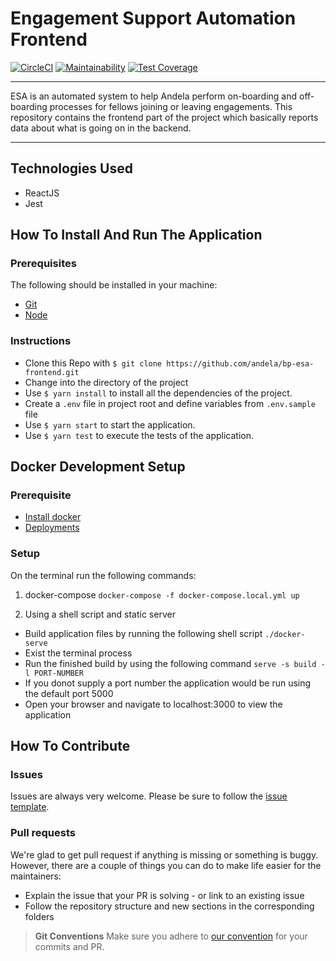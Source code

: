 # Engagement Support Automation Frontend

[![CircleCI](https://circleci.com/gh/andela/bp-esa-frontend/tree/develop.svg?style=svg)](https://circleci.com/gh/andela/bp-esa-frontend/tree/develop) [![Maintainability](https://api.codeclimate.com/v1/badges/fa275fcb0ff11748c819/maintainability)](https://codeclimate.com/github/andela/bp-esa-frontend/maintainability) [![Test Coverage](https://api.codeclimate.com/v1/badges/fa275fcb0ff11748c819/test_coverage)](https://codeclimate.com/github/andela/bp-esa-frontend/test_coverage)

-----

ESA is an automated system to help Andela perform on-boarding and off-boarding processes for fellows joining or leaving engagements. This repository contains the frontend part of the project which basically reports data about what is going on in the backend.

-----

## Technologies Used

- ReactJS
- Jest

## How To Install And Run The Application

### Prerequisites

The following should be installed in your machine:

- [Git](https://git-scm.com/downloads)
- [Node](https://nodejs.org/en/download)

### Instructions

- Clone this Repo with `$ git clone https://github.com/andela/bp-esa-frontend.git`
- Change into the directory of the project
- Use `$ yarn install` to install all the dependencies of the project.
- Create a `.env` file in project root and define variables from `.env.sample` file
- Use `$ yarn start` to start the application.
- Use `$ yarn test` to execute the tests of the application.

## Docker Development Setup

### Prerequisite

- [Install docker](https://docs.docker.com/install/)
- [Deployments](https://create-react-app.dev/docs/deployment)

### Setup

On the terminal run the following  commands:

1. docker-compose
`docker-compose -f docker-compose.local.yml up`

2. Using a shell script and static server

- Build application files by running the following shell script
`./docker-serve`
- Exist the terminal process
- Run the finished build by using the following command
`serve -s build -l PORT-NUMBER`
- If you donot supply a port number the application would be run using the default port 5000
- Open your browser and navigate to localhost:3000 to view the application

## How To Contribute

### Issues

Issues are always very welcome. Please be sure to follow the [issue template](https://github.com/andela/engineering-playbook/issues/new).

### Pull requests

We're glad to get pull request if anything is missing or something is buggy. However, there are a couple of things you can do to make life easier for the maintainers:

- Explain the issue that your PR is solving - or link to an existing issue
- Follow the repository structure and new sections in the corresponding folders

> **Git Conventions**
> Make sure you adhere to [our convention](https://github.com/andela/engineering-playbook/tree/master/5.%20Developing/Conventions#commit-message) for your commits and PR.
